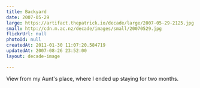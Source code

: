 ```yaml
---
title: Backyard
date: 2007-05-29
large: https://artifact.thepatrick.io/decade/large/2007-05-29-2125.jpg
small: http://cdn.m.ac.nz/decade/images/small/20070529.jpg
flickrUrl: null
photoId: null
createdAt: 2011-01-30 11:07:20.584719
updatedAt: 2007-08-26 23:52:00
layout: decade-image

---
```

View from my Aunt's place, where I ended up staying for two months.
